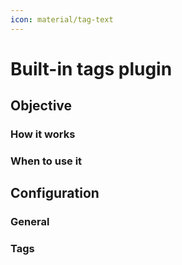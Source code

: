 ```yaml
---
icon: material/tag-text
---
```


# Built-in tags plugin

## Objective

### How it works
### When to use it

## Configuration

### General

#### <!-- md:setting config.enabled -->

### Tags

#### <!-- md:setting config.tags_file -->
#### <!-- md:setting config.tags_extra_files -->
#### <!-- md:setting config.tags_slugify -->
#### <!-- md:setting config.tags_slugify_separator -->
#### <!-- md:setting config.tags_compare -->
#### <!-- md:setting config.tags_compare_reverse -->
#### <!-- md:setting config.tags_pages_compare -->
#### <!-- md:setting config.tags_pages_compare_reverse -->
#### <!-- md:setting config.tags_allowed -->
